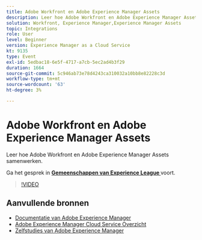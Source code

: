 ```yaml
---
title: Adobe Workfront en Adobe Experience Manager Assets
description: Leer hoe Adobe Workfront en Adobe Experience Manager Assets samenwerken.
solution: Workfront, Experience Manager,Experience Manager Assets
topic: Integrations
role: User
level: Beginner
version: Experience Manager as a Cloud Service
kt: 9135
type: Event
exl-id: 5edbac18-6e5f-4717-a7cb-5ec2ad4b3f29
duration: 1664
source-git-commit: 5c946ab73e78d4243ca310032a10bb8e82228c3d
workflow-type: tm+mt
source-wordcount: '63'
ht-degree: 3%

---
```


# Adobe Workfront en Adobe Experience Manager Assets

Leer hoe Adobe Workfront en Adobe Experience Manager Assets samenwerken.

Ga het gesprek in **[Gemeenschappen van Experience League ](https://adobe.ly/3kHfJED)** voort.

>[!VIDEO](https://video.tv.adobe.com/v/337578/?quality=12&learn=on&hidetitle=true)

## Aanvullende bronnen

- [ Documentatie van Adobe Experience Manager ](https://experienceleague.adobe.com/docs/experience-manager-cloud-service.html?lang=nl-NL)
- [ Adobe Experience Manager Cloud Service Overzicht ](https://experienceleague.adobe.com/docs/experience-manager-cloud-service/overview/home.html?lang=nl-NL)
- [ Zelfstudies van Adobe Experience Manager ](https://experienceleague.adobe.com/docs/experience-manager-tutorials.html?lang=nl-NL)
